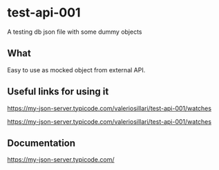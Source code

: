 # test-api-001

A testing db json file with some dummy objects


## What

Easy to use as mocked object from external API.


## Useful links for using it

https://my-json-server.typicode.com/valeriosillari/test-api-001/watches

https://my-json-server.typicode.com/valeriosillari/test-api-001/watches


## Documentation
https://my-json-server.typicode.com/
